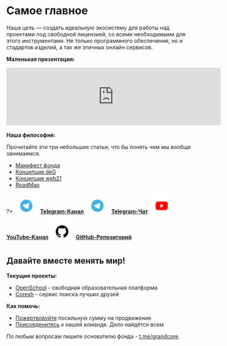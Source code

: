 # Самое главное

Наша цель — создать идеальную экосистему для работы над проектами под свободной лицензией, со всеми необходимыми для этого инструментами. Не только программного обеспечения, но и стадартов изделий, а так же этичных онлайн сервисов.

**Маленькая презентация:**

<iframe width="560" height="auto" src="https://www.youtube.com/embed/hKXWZ6lEw4M" title="YouTube video player" frameborder="0" allow="accelerometer; autoplay; clipboard-write; encrypted-media; gyroscope; picture-in-picture" allowfullscreen></iframe>

**Наша философия:**

Прочитайте эти три небольшие статьи, что бы понять чем мы вообще занимаемся.

- [Манифест фонда](ru/1-general/general-1-manifest.md)
- [Концепция deG](ru/1-general/general-2-deg.md)
- [Концепция web21](ru/1-general/general-3-web21.md)
- [RoadMap](ru/1-general/general-4-roadmap.md)

?> <span style="vertical-align: -12px">![telegram](../_media/icon-telegram.png ":size=32")</span> [**Telegram-Канал**](https://t.me/grandcore_news)
<span style="vertical-align: -12px">![telegram](../_media/icon-telegram.png ":size=32")</span> [**Telegram-Чат**](https://t.me/grandcore_chat) <span style="vertical-align: -12px">![youtube](../_media/icon-youtube.png ":size=32")</span> [**YouTube-Канал**](https://www.youtube.com/c/GrandCore/)
<span style="vertical-align: -12px">![github](../_media/icon-github.png ":size=32")</span> [**GitHub-Репозиторий**](https://github.com/grandcore/)

<!-- <iframe width="560" height="315" src="https://www.youtube.com/embed/9MhpHu85r08" title="YouTube video player" frameborder="0" allow="accelerometer; autoplay; clipboard-write; encrypted-media; gyroscope; picture-in-picture" allowfullscreen></iframe> -->

## Давайте вместе менять мир!

**Текущие проекты:**

- [OpenSсhool](ru/2.3-openschool/openschool.md) - свободная образовательная платформа
- [Coresh](ru/2.4-coresh/coresh.md) - сервис поиска лучших друзей

**Как помочь:**

- [Пожертвовуйте](ru/donat.md) посильную сумму на продвижение
- [Присоеденитесь](ru/comanda.md) к нашей команде. Дело найдётся всем

По любым вопросам пишите основателю фонда - [t.me/grandcore](https://t.me/grandcore).

